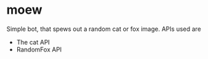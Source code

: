 # moew
Simple bot, that spews out a random cat or fox image.
APIs used are
- The cat API
- RandomFox API
